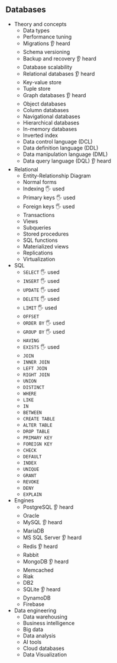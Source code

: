 ## Databases

- Theory and concepts
  - Data types
  - Performance tuning
  - Migrations 👂 heard
  - Schema versioning
  - Backup and recovery 👂 heard
  - Database scalability
  - Relational databases 👂 heard
  - Key-value store
  - Tuple store
  - Graph databases 👂 heard
  - Object databases
  - Column databases
  - Navigational databases
  - Hierarchical databases
  - In-memory databases
  - Inverted index
  - Data control language (DCL)
  - Data definition language (DDL)
  - Data manipulation language (DML)
  - Data query language (DQL) 👂 heard
- Relational
  - Entity-Relationship Diagram
  - Normal forms
  - Indexing 🖐️ used
  - Primary keys 🖐️ used
  - Foreign keys 🖐️ used
  - Transactions
  - Views
  - Subqueries
  - Stored procedures
  - SQL functions
  - Materialized views
  - Replications
  - Virtualization
- SQL
  - `SELECT` 🖐️ used
  - `INSERT` 🖐️ used
  - `UPDATE` 🖐️ used
  - `DELETE` 🖐️ used
  - `LIMIT` 🖐️ used
  - `OFFSET`
  - `ORDER BY` 🖐️ used
  - `GROUP BY` 🖐️ used
  - `HAVING`
  - `EXISTS` 🖐️ used
  - `JOIN`
  - `INNER JOIN`
  - `LEFT JOIN`
  - `RIGHT JOIN`
  - `UNION`
  - `DISTINCT`
  - `WHERE`
  - `LIKE`
  - `IN`
  - `BETWEEN`
  - `CREATE TABLE`
  - `ALTER TABLE`
  - `DROP TABLE`
  - `PRIMARY KEY`
  - `FOREIGN KEY`
  - `CHECK`
  - `DEFAULT`
  - `INDEX`
  - `UNIQUE`
  - `GRANT`
  - `REVOKE`
  - `DENY`
  - `EXPLAIN`
- Engines
  - PostgreSQL 👂 heard
  - Oracle
  - MySQL 👂 heard
  - MariaDB
  - MS SQL Server 👂 heard
  - Redis 👂 heard
  - Rabbit
  - MongoDB 👂 heard
  - Memcached
  - Riak
  - DB2
  - SQLite 👂 heard
  - DynamoDB
  - Firebase
- Data engineering
  - Data warehousing
  - Business intelligence
  - Big data
  - Data analysis
  - AI tools
  - Cloud databases
  - Data Visualization
